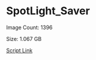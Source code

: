 # SpotLight_Saver

Image Count: 1396

Size: 1.067 GB

[Script Link](https://github.com/liuyal/Archive/blob/master/Python/Utilities/Miscellaneous/spotlight_saver.py)
